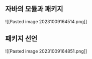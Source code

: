 ## 자바의 모듈과 패키지
![[Pasted image 20231009164514.png]]
## 패키지 선언
![[Pasted image 20231009164851.png]]


